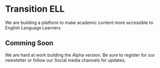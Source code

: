 # Transition ELL

We are building a platform to make academic content more accessible to English Language Learners

## Comming Soon

We are hard at work building the Alpha version. Be sure to register for our newsletter or follow our Social media channels for updates.
